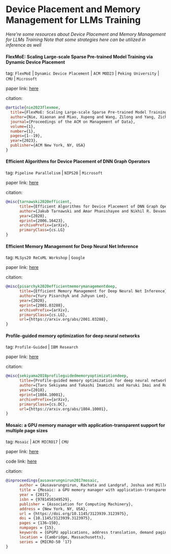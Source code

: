 # Device Placement and Memory Management for LLMs Training
*Here're some resources about Device Placement and Memory Management for LLMs Training*
*Note that some strategies here can be utilized in inference as well*


#### FlexMoE: Scaling Large-scale Sparse Pre-trained Model Training via Dynamic Device Placement

tag: `FlexMoE` | `Dynamic Device Placement` | `ACM MOD23` | `Peking University` | `CMU` | `Microsoft`

paper link: [here](https://arxiv.org/pdf/2304.03946)

citation:

```bibtex
@article{nie2023flexmoe,
  title={FlexMoE: Scaling Large-scale Sparse Pre-trained Model Training via Dynamic Device Placement},
  author={Nie, Xiaonan and Miao, Xupeng and Wang, Zilong and Yang, Zichao and Xue, Jilong and Ma, Lingxiao and Cao, Gang and Cui, Bin},
  journal={Proceedings of the ACM on Management of Data},
  volume={1},
  number={1},
  pages={1--19},
  year={2023},
  publisher={ACM New York, NY, USA}
}
```


#### Efficient Algorithms for Device Placement of DNN Graph Operators

tag: `Pipeline Parallelism` | `NIPS20` |  `Microsoft`

paper link: [here](https://proceedings.neurips.cc/paper/2020/file/b14680dec683e744ada1f2fe08614086-Paper.pdf)

citation:

```bibtex
@misc{tarnawski2020efficient,
      title={Efficient Algorithms for Device Placement of DNN Graph Operators}, 
      author={Jakub Tarnawski and Amar Phanishayee and Nikhil R. Devanur and Divya Mahajan and Fanny Nina Paravecino},
      year={2020},
      eprint={2006.16423},
      archivePrefix={arXiv},
      primaryClass={cs.LG}
}
```

#### Efficient Memory Management for Deep Neural Net Inference

tag: `MLSys20 ReCoML Workshop` | `Google`

paper link: [here](https://arxiv.org/pdf/2001.03288)

citation:

```bibtex
@misc{pisarchyk2020efficientmemorymanagementdeep,
      title={Efficient Memory Management for Deep Neural Net Inference}, 
      author={Yury Pisarchyk and Juhyun Lee},
      year={2020},
      eprint={2001.03288},
      archivePrefix={arXiv},
      primaryClass={cs.LG},
      url={https://arxiv.org/abs/2001.03288}, 
}
```


#### Profile-guided memory optimization for deep neural networks

tag: `Profile-Guided` | `IBM Research`

paper link: [here](https://arxiv.org/pdf/1804.10001)

citation:

```bibtex
@misc{sekiyama2018profileguidedmemoryoptimizationdeep,
      title={Profile-guided memory optimization for deep neural networks}, 
      author={Taro Sekiyama and Takashi Imamichi and Haruki Imai and Rudy Raymond},
      year={2018},
      eprint={1804.10001},
      archivePrefix={arXiv},
      primaryClass={cs.DC},
      url={https://arxiv.org/abs/1804.10001}, 
}
```


#### Mosaic: a GPU memory manager with application-transparent support for multiple page sizes

tag: `Mosaic` | `ACM MICRO17` | `CMU`

paper link: [here](https://dl.acm.org/doi/pdf/10.1145/3123939.3123975)

code link: [here](https://github.com/CMU-SAFARI/Mosaic/)

citation:

```bibtex
@inproceedings{ausavarungnirun2017mosaic,
      author = {Ausavarungnirun, Rachata and Landgraf, Joshua and Miller, Vance and Ghose, Saugata and Gandhi, Jayneel and Rossbach, Christopher J. and Mutlu, Onur},
      title = {Mosaic: a GPU memory manager with application-transparent support for multiple page sizes},
      year = {2017},
      isbn = {9781450349529},
      publisher = {Association for Computing Machinery},
      address = {New York, NY, USA},
      url = {https://doi.org/10.1145/3123939.3123975},
      doi = {10.1145/3123939.3123975},
      pages = {136–150},
      numpages = {15},
      keywords = {GPGPU applications, address translation, demand paging, graphics processing units, large pages, virtual memory management},
      location = {Cambridge, Massachusetts},
      series = {MICRO-50 '17}
}
```
